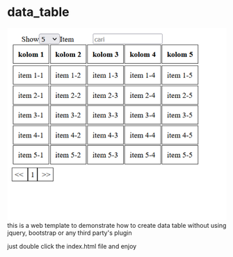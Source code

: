 # data_table
![alt text](https://github.com/Cypher999/data_table/blob/main/screenshoot.png?raw=true)<br>
this is a web template to demonstrate how to create data table without using jquery, bootstrap or any
third party's plugin

just double click the index.html file and enjoy
